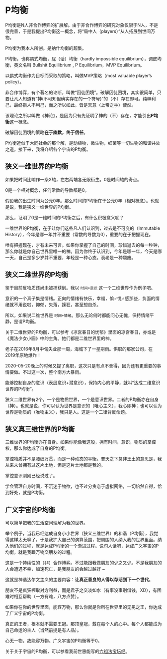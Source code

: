 # P均衡

P均衡是N人非合作博弈的扩展解。由于非合作博弈的研究对象仅限于N人，不是很完善，于是我提出P均衡这一概念，将“局中人（players）”从人拓展到世间万物。

P均衡为我本人所创。是纳什均衡的超集。

P均衡，也称鹏式均衡，屁（话）均衡（hardly impossible equilibrium），调皮均衡，英文名叫 Bullshit Equilibrium , P Equilibrium，MVP Equilibrium。

以鹏式均衡作为目标而采取的策略，叫做MVP策略（most valuable player‘s policy）。

非合作博弈，有个著名的论断，叫做“囚徒困境”。破解囚徒困境，其实很简单，只要让凡人知道有“神(不可知但确实存在的一个符号)”的（不）存在即可。纯粹利己，最终损人不利己，而之所以如此，皆是天意（上帝之手）使然。

该理论之所以叫做《神论》，是因为只有先证明了神的（不）存在，才能引出**P均衡**这一概念。

破解囚徒困境的策略**在于幽默，终于信任**。

P均衡近似于大同社会的那个解，是动植物，微生物，细菌等一切生物的和谐共处之道。接下来，我将介绍各个宇宙的P均衡。

## 狭义一维世界的P均衡

如果把时间比喻作一条X轴，左右两端各无限衍生。0是时间轴的奇点。

0是一个相对概念，任何常数的导数都是0。

假设我的出生时间为公元0年。那么时间的P均衡在于公元0年（相对概念）。也就是说，我是狭义一维世界的P均衡。

那么，证明了0是一维时间的P均衡之后，有什么积极意义呢？

一维世界的P均衡，在于让你们这些凡人们认识到，过去是不可变的（Immutable History），今年是哪一年并不重要（常数的导数为0），重要的在于把握现在。

唯有把握现在，才有未来可言。如果你掌握了自己的时间，珍惜逝去的每一秒钟，那么你就是你自己世界里唯一的神。因为你终于认识到，今年是哪一年，今天是哪一天，自己是多少岁并不重要，年轻是一种心态。衰老是一种颓废。

## 狭义二维世界的P均衡

鉴于目前反物质还尚未被捕获到。我以 `时间+意识` 这一个二维世界作为例子吧。

意识的一个真子集是情绪。正向的情绪有快乐，幸福，愉♂悦♂感那些，负面的情绪就不用说啦，抑郁，失落，躁狂，甚至想自杀。

所以，如果说二维世界是 `时间+情绪`。那么无论何时都能问心无愧，保持情绪平静，是谓P均衡。

关于二维世界的P均衡，可以参考《凉宫春日的忧郁》里面的凉宫春日，亦或是《魔法少女小圆》中的主角。她们都是二维世界里的神。

老子在2016年8月中旬失业那一周，海城下了一星期雨。供职的那家公司，在2019年原地爆炸！

2020-05-20晚上的时候又提了离职，这次只是有点不舍得，因为还有更重要的事情要做。不过这一次，整个南方大暴雨。

能够控制自身的意识（表层意识+潜意识），保持内心的平静，就叫“达成二维意识世界的P均衡”。

狭义二维世界有2个，一个是物质世界，一个是意识世界。二者的P均衡亦在自身（神）。也就是说，你可以认为世界是意识的（唯心主义），我心即神；也可以认为世界是物质的（唯物主义），我只是人。这是一个二律背反命题。

## 狭义真三维世界的P均衡

三维世界的P均衡亦在自身。如果你能像我这般，拥有时间，意识，物质的掌控权，那么你达成了自身的P均衡。

掌控物质并不是腰缠万贯，而是一种动态的平衡。普天之下莫非王土的意思是，我从来未曾拥有过这片土地，但是这片土地都是我的。

掌控意识刚刚已经说过了。

学会管理自身时间，不沉迷于物欲，也不过分贪恋于虚拟网络，一切怡然自得，恰到好处，就是P均衡。

## 广义宇宙的P均衡

可以简单把我的生活空间理解为我的世界。

举个例子，当我已经达成自身小小世界（狭义三维世界）的和谐（P均衡），我觉得这样太无聊了。于是我扩大自己的演算范围，把周围的人纳入我的世界里面。纳入他们的过程，就是达成P均衡的一个渐进过程。说句人话吧，达成广义宇宙的P均衡，就是我跟万物交朋友的过程。

这是一个持续性的（非）合作博弈。不过能跟我做朋友的少之又少。不是我朋友的人会遭遇不幸，加速死亡，是我朋友的会越过越好 ~ 

这就是神选达尔文主义的主要内容：**让真正善良的人得以存活到下一个世代**。

朋友不是疯狂榨取对方利益，而是君子之交淡如水（有事没事别借钱，XD），有困难时相互帮助（一方有难，八方点赞）。

如果你在你的世界里面，能容万物，那么你就是你所在世界里的无冕之王，你达成了广义宇宙的P均衡。

真正的王者，根本就不需要王冠。那顶皇冠，戴在每个人的心中。每个人都能成为自己命运的主人（当然前提是有人品）。

心无一物，故能容万物。广义宇宙的P均衡等于0。

关于关于宇宙的P均衡，可以参看我前世惠能写的[六祖法宝坛经](http://www.drbachinese.org/online_reading_simplified/sutra_explanation/SixthPat/sixthpatSutra.htm)。